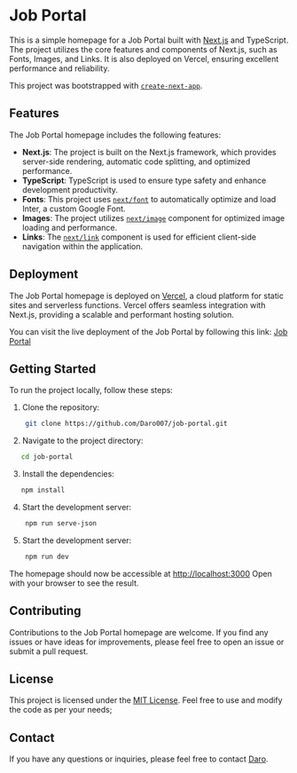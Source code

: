 # Job Portal 

This is a simple homepage for a Job Portal built with [Next.js](https://nextjs.org/) and TypeScript. The project utilizes the core features and components of Next.js, such as Fonts, Images, and Links. It is also deployed on Vercel, ensuring excellent performance and reliability.

This project was bootstrapped with [`create-next-app`](https://github.com/vercel/next.js/tree/canary/packages/create-next-app).

## Features

The Job Portal homepage includes the following features:

- **Next.js**: The project is built on the Next.js framework, which provides server-side rendering, automatic code splitting, and optimized performance.
- **TypeScript**: TypeScript is used to ensure type safety and enhance development productivity.
- **Fonts**: This project uses [`next/font`](https://nextjs.org/docs/pages/api-reference/components/font) to automatically optimize and load Inter, a custom Google Font.
- **Images**: The project utilizes [`next/image`](https://nextjs.org/docs/pages/api-reference/components/image) component for optimized image loading and performance.
- **Links**: The [`next/link`](https://nextjs.org/docs/pages/api-reference/components/link) component is used for efficient client-side navigation within the application.

## Deployment

The Job Portal homepage is deployed on [Vercel](https://vercel.com/), a cloud platform for static sites and serverless functions. Vercel offers seamless integration with Next.js, providing a scalable and performant hosting solution.

You can visit the live deployment of the Job Portal by following this link: [Job Portal](https://job-portal-git-main-daro007.vercel.app/)

## Getting Started

To run the project locally, follow these steps:

1. Clone the repository:
```bash
    git clone https://github.com/Daro007/job-portal.git
```

2. Navigate to the project directory:
```bash
   cd job-portal
```

3. Install the dependencies:

```bash
   npm install
```
4. Start the development server:
```bash
    npm run serve-json
```

5. Start the development server:
```bash
    npm run dev
``` 

The homepage should now be accessible at [http://localhost:3000](http://localhost:3000)
Open  with your browser to see the result.


## Contributing
Contributions to the Job Portal homepage are welcome. If you find any issues or have ideas for improvements, please feel free to open an issue or submit a pull request.

## License

This project is licensed under the [MIT License](LICENSE). Feel free to use and modify the code as per your needs;

## Contact

If you have any questions or inquiries, please feel free to contact [Daro](https://github.com/Daro007).